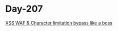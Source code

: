 # Day-207

[XSS WAF & Character limitation bypass like a boss](https://infosecwriteups.com/xss-waf-character-limitation-bypass-like-a-boss-2c788647c229)

